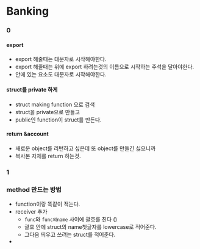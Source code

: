 # Banking

### 0

#### export
- export 해줄때는 대문자로 시작해야한다.
- export 해줄때는 위에 export 하려는것의 이름으로 시작하는 주석을 달아야한다.
- 안에 있는 요소도 대문자로 시작해야한다.

#### struct를 private 하게
- struct making function 으로 검색
- struct을 private으로 만들고
- public인 function이 struct를 만든다.

#### return &account
- 새로운 object를 리턴하고 싶은데 또 object를 만들긴 싫으니까
- 복사본 자체를 return 하는것.

### 1

### method 만드는 방법
- function이랑 똑같이 적는다.
- receiver 추가
  - `func`와 `func의name` 사이에 괄호를 친다 ()
  - 괄호 안에 struct의 name첫글자를 lowercase로 적어준다.
  - 그다음 띄우고 쓰려는 struct를 적어준다.
- 